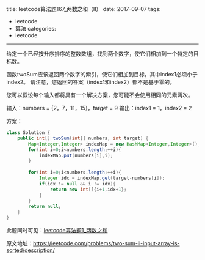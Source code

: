 title: leetcode算法题167_两数之和（II）
date: 2017-09-07
tags:
 - leetcode
 - 算法
categories:
 - leetcode

---

给定一个已经按升序排序的整数数组，找到两个数字，使它们相加到一个特定的目标数。

函数twoSum应该返回两个数字的索引，使它们相加到目标，其中index1必须小于index2。 请注意，您返回的答案（index1和index2）都不是基于零的。

您可以假设每个输入都将具有一个解决方案，您可能不会使用相同的元素两次。

输入：numbers = {2，7，11，15}，target = 9
输出：index1 = 1，index2 = 2

<!-- more -->

方案：

```java
class Solution {
    public int[] twoSum(int[] numbers, int target) {
        Map<Integer,Integer> indexMap = new HashMap<Integer,Integer>();
        for(int i=0;i<numbers.length;++i){
            indexMap.put(numbers[i],i);
        }
        
        for(int i=0;i<numbers.length;++i){
            Integer idx = indexMap.get(target-numbers[i]);
            if(idx != null && i != idx){
                return new int[]{i+1,idx+1};
            }
        }
        return null;
    }
}
```

此题同时可见：[leetcode算法题1_两数之和](/leetcode-two-sum/)

原文地址：https://leetcode.com/problems/two-sum-ii-input-array-is-sorted/description/